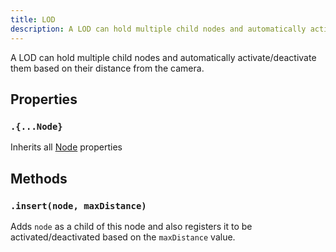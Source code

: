 ```yaml
---
title: LOD
description: A LOD can hold multiple child nodes and automatically activate/deactivate them based on their distance from the camera.
---
```


A LOD can hold multiple child nodes and automatically activate/deactivate them based on their distance from the camera.

## Properties

### `.{...Node}`

Inherits all [Node](/ref/Node) properties

## Methods

### `.insert(node, maxDistance)`

Adds `node` as a child of this node and also registers it to be activated/deactivated based on the `maxDistance` value.

